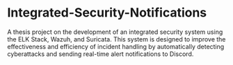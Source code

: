 # Integrated-Security-Notifications
A thesis project on the development of an integrated security system using the ELK Stack, Wazuh, and Suricata. This system is designed to improve the effectiveness and efficiency of incident handling by automatically detecting cyberattacks and sending real-time alert notifications to Discord.
